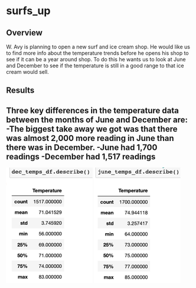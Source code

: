 # surfs_up
## Overview
W. Avy is planning to open a new surf and ice cream shop. He would like us to find more info about the temperature trends before he opens his shop to see if it can be a year around shop. To do this he wants us to look at June and December to see if the temperature is still in a good range to that ice cream would sell.
## Results
Three key differences in the temperature data between the months of June and December are:
  -The biggest take away we got was that there was almost 2,000 more reading in June than there was in December.
    -June had 1,700 readings
    -December had 1,517 readings
  -




![Dec](dec.png)                  ![June](june.png)
